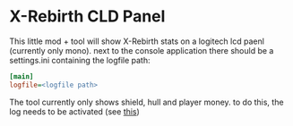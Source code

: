 # X-Rebirth CLD Panel

This little mod + tool will show X-Rebirth stats on a logitech lcd paenl (currently only mono). 
next to the console application there should be a settings.ini containing the logfile path:

```ini
[main]
logfile=<logfile path>
```

The tool currently only shows shield, hull and player money. to do this, the log needs to be activated (see [this](http://www.egosoft.com:8292/confluence/pages/viewpage.action?pageId=30113925))